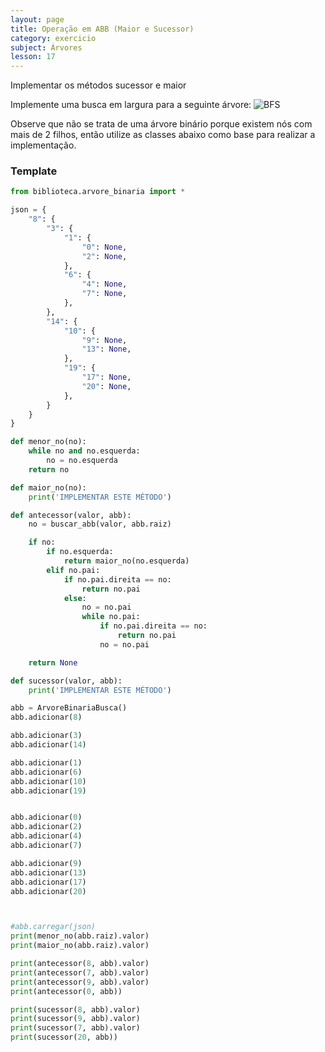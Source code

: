 ```yaml
---
layout: page
title: Operação em ABB (Maior e Sucessor)
category: exercicio
subject: Árvores
lesson: 17
---
```

Implementar os métodos 
sucessor e maior

Implemente uma busca em largura para a seguinte árvore:
![BFS](/estruturas/exercicios/37_bfs.png)

Observe que não se trata de uma árvore binário porque existem nós com mais de 2 filhos, então utilize as classes abaixo como base para realizar a implementação.



### Template
```python
from biblioteca.arvore_binaria import *

json = {
    "8": {
        "3": {
            "1": {
                "0": None,
                "2": None,
            },
            "6": {
                "4": None,
                "7": None,
            },
        },
        "14": {
            "10": {
                "9": None,
                "13": None,
            },
            "19": {
                "17": None,
                "20": None,
            },
        }
    }
}

def menor_no(no):
    while no and no.esquerda:
        no = no.esquerda
    return no

def maior_no(no):
    print('IMPLEMENTAR ESTE MÉTODO')

def antecessor(valor, abb):
    no = buscar_abb(valor, abb.raiz)

    if no:
        if no.esquerda:
            return maior_no(no.esquerda)
        elif no.pai:
            if no.pai.direita == no:
                return no.pai
            else:
                no = no.pai
                while no.pai:
                    if no.pai.direita == no:
                        return no.pai
                    no = no.pai

    return None

def sucessor(valor, abb):
    print('IMPLEMENTAR ESTE MÉTODO')

abb = ArvoreBinariaBusca()
abb.adicionar(8)

abb.adicionar(3)
abb.adicionar(14)

abb.adicionar(1)
abb.adicionar(6)
abb.adicionar(10)
abb.adicionar(19)


abb.adicionar(0)
abb.adicionar(2)
abb.adicionar(4)
abb.adicionar(7)

abb.adicionar(9)
abb.adicionar(13)
abb.adicionar(17)
abb.adicionar(20)



#abb.carregar(json)
print(menor_no(abb.raiz).valor)
print(maior_no(abb.raiz).valor)

print(antecessor(8, abb).valor)
print(antecessor(7, abb).valor)
print(antecessor(9, abb).valor)
print(antecessor(0, abb))

print(sucessor(8, abb).valor)
print(sucessor(9, abb).valor)
print(sucessor(7, abb).valor)
print(sucessor(20, abb))
```